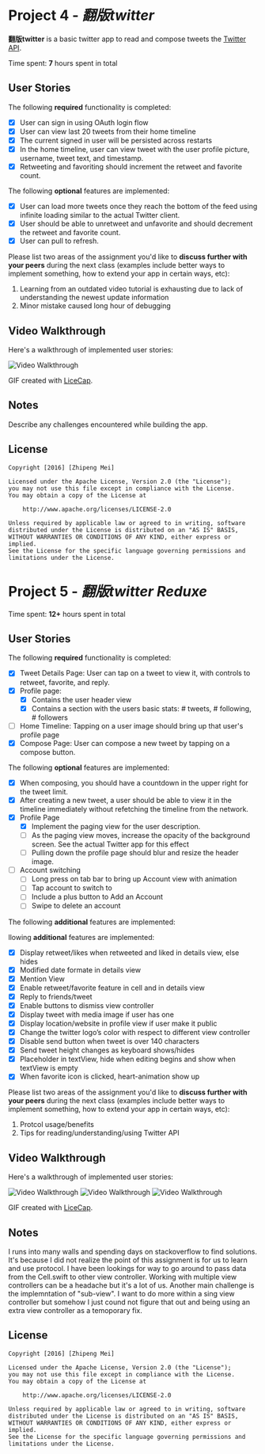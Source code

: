 # Project 4 - *翻版twitter*

**翻版twitter** is a basic twitter app to read and compose tweets the [Twitter API](https://apps.twitter.com/).

Time spent: **7** hours spent in total

## User Stories

The following **required** functionality is completed:

- [x] User can sign in using OAuth login flow
- [x] User can view last 20 tweets from their home timeline
- [x] The current signed in user will be persisted across restarts
- [x] In the home timeline, user can view tweet with the user profile picture, username, tweet text, and timestamp.
- [x] Retweeting and favoriting should increment the retweet and favorite count.

The following **optional** features are implemented:

- [x] User can load more tweets once they reach the bottom of the feed using infinite loading similar to the actual Twitter client.
- [x] User should be able to unretweet and unfavorite and should decrement the retweet and favorite count.
- [x] User can pull to refresh.

Please list two areas of the assignment you'd like to **discuss further with your peers** during the next class (examples include better ways to implement something, how to extend your app in certain ways, etc):

1. Learning from an outdated video tutorial is exhausting due to lack of understanding the newest update information
2. Minor mistake caused long hour of debugging

## Video Walkthrough 

Here's a walkthrough of implemented user stories:

<img src='http://i.imgur.com/73VLJ6J.gif' title='Video Walkthrough' width='' alt='Video Walkthrough' />

GIF created with [LiceCap](http://www.cockos.com/licecap/).

## Notes

Describe any challenges encountered while building the app.

## License

    Copyright [2016] [Zhipeng Mei]

    Licensed under the Apache License, Version 2.0 (the "License");
    you may not use this file except in compliance with the License.
    You may obtain a copy of the License at

        http://www.apache.org/licenses/LICENSE-2.0

    Unless required by applicable law or agreed to in writing, software
    distributed under the License is distributed on an "AS IS" BASIS,
    WITHOUT WARRANTIES OR CONDITIONS OF ANY KIND, either express or implied.
    See the License for the specific language governing permissions and
    limitations under the License.


# Project 5 - *翻版twitter Reduxe*

Time spent: **12+** hours spent in total

## User Stories

The following **required** functionality is completed:

- [x] Tweet Details Page: User can tap on a tweet to view it, with controls to retweet, favorite, and reply.
- [x] Profile page:
   - [x] Contains the user header view
   - [x] Contains a section with the users basic stats: # tweets, # following, # followers
- [ ] Home Timeline: Tapping on a user image should bring up that user's profile page
- [x] Compose Page: User can compose a new tweet by tapping on a compose button.

The following **optional** features are implemented:

- [x] When composing, you should have a countdown in the upper right for the tweet limit.
- [x] After creating a new tweet, a user should be able to view it in the timeline immediately without refetching the timeline from the network.
- [x] Profile Page
   - [x] Implement the paging view for the user description.
   - [ ] As the paging view moves, increase the opacity of the background screen. See the actual Twitter app for this effect
   - [ ] Pulling down the profile page should blur and resize the header image.
- [ ] Account switching
   - [ ] Long press on tab bar to bring up Account view with animation
   - [ ] Tap account to switch to
   - [ ] Include a plus button to Add an Account
   - [ ] Swipe to delete an account

The following **additional** features are implemented:

llowing **additional** features are implemented:

- [x] Display retweet/likes when retweeted and liked in details view, else hides 
- [x] Modified date formate in details view
- [x] Mention View
- [x] Enable retweet/favorite feature in cell and in details view
- [x] Reply to friends/tweet
- [x] Enable buttons to dismiss view controller
- [x] Display tweet with media image if user has one
- [x] Display location/website in profile view if user make it public
- [x] Change the twitter logo’s color with respect to different view controller
- [x] Disable send button when tweet is over 140 characters
- [x] Send tweet height changes as keyboard shows/hides
- [x] Placeholder in textView, hide when editing begins and show when textView is empty
- [x] When favorite icon is clicked, heart-animation show up

Please list two areas of the assignment you'd like to **discuss further with your peers** during the next class (examples include better ways to implement something, how to extend your app in certain ways, etc):

1. Protcol usage/benefits
2. Tips for reading/understanding/using Twitter API

## Video Walkthrough 

Here's a walkthrough of implemented user stories:

<img src='http://i.imgur.com/nRR83fX.gif' title='Video Walkthrough' width='' alt='Video Walkthrough' />
<img src='http://i.imgur.com/lYujaha.gif' width='' alt='Video Walkthrough' />
<img src='http://i.imgur.com/NMSFqex.gif' width='' alt='Video Walkthrough' />

GIF created with [LiceCap](http://www.cockos.com/licecap/).

## Notes

I runs into many walls and spending days on stackoverflow to find solutions. It's because I did not realize the point of this assignment is for us to learn and use protocol. I have been lookings for way to go around to pass data from the Cell.swift to other view controller. Working with multiple view controllers can be a headache but it's a lot of us. Another main challenge is the implemntation of "sub-view". I want to do more within a sing view controller but somehow I just cound not figure that out and being using an extra view controller as a temoporary fix.

## License

    Copyright [2016] [Zhipeng Mei]

    Licensed under the Apache License, Version 2.0 (the "License");
    you may not use this file except in compliance with the License.
    You may obtain a copy of the License at

        http://www.apache.org/licenses/LICENSE-2.0

    Unless required by applicable law or agreed to in writing, software
    distributed under the License is distributed on an "AS IS" BASIS,
    WITHOUT WARRANTIES OR CONDITIONS OF ANY KIND, either express or implied.
    See the License for the specific language governing permissions and
    limitations under the License.
